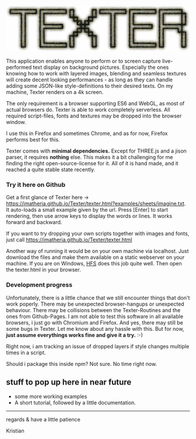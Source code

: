 

![TEXTER](https://github.com/imatheria/Texter/blob/main/images/texter_inv.jpg)


This application enables anyone to perform or to screen capture live-performed text display on background pictures. Especially the ones knowing how to work with layered images, blending and seamless textures will create decent looking performances - as long as they can handle adding some JSON-like style-definitions to their desired texts. On my machine, Texter renders on a 4k screen.

The only requirement is a browser supporting ES6 and WebGL, as most of actual browsers do. Texter is able to work completely serverless. All required script-files, fonts and textures may be dropped into the browser window.

I use this in Firefox and sometimes Chrome, and as for now, Firefox performs best for this.

Texter comes with **minimal dependencies.** Except for THREE.js and a jison parser, it requires **nothing** else. This makes it a bit challenging for me finding the right open-source-license for it. All of it is hand made, and it reached a quite stable state recently.


### Try it here on Github

Get a first glance of Texter here -> https://imatheria.github.io/Texter/texter.html?examples/sheets/imagine.txt. It auto-loads a small example given by the url. Press \[Enter\] to start rendering, then use arrow keys to display the words or lines. It works forward and backward.

If you want to try dropping your own scripts together with images and fonts, just call https://imatheria.github.io/Texter/texter.html

Another way of running it would be on your own machine via localhost. Just download the files and make them available on a static webserver on your machine. If you are on Windows, [HFS](http://www.rejetto.com/hfs/) does this job quite well. Then open the texter.html in your browser.


### Development progress

Unfortunately, there is a little chance that we still encounter things that don't work poperly. There may be unexpected browser-hangups or unexpected behaviour. There may be collisions between the Texter-Routines and the ones from Github-Pages. I am not able to test this software in all available browsers, i just go with Chromium and Firefox. And yes, there may still be some bugs in Texter. Let me know about any hassle with this. But for now, **just assume everythings works fine and give it a try.** :-)

Right now, i am tracking an issue of dropped layers if style changes multiple times in a script.

Should i package this inside npm? Not sure. No time right now.


## stuff to pop up here in near future

* some more working examples
* A short tutorial, followed by a little documentation.


---

regards & have a little patience

Kristian
